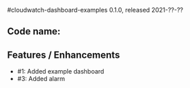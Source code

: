 #cloudwatch-dashboard-examples 0.1.0, released 2021-??-??

## Code name:

## Features / Enhancements

* #1: Added example dashboard
* #3: Added alarm